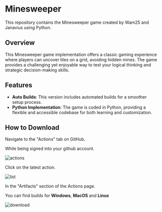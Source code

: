 # Minesweeper

This repository contains the Minesweeper game created by Wam25 and Janavius using Python. 

## Overview

This Minesweeper game implementation offers a classic gaming experience where players can uncover tiles on a grid, avoiding hidden mines. The game provides a challenging yet enjoyable way to test your logical thinking and strategic decision-making skills.

## Features

- **Auto Builds**: This version includes automated builds for a smoother setup process.
- **Python Implementation**: The game is coded in Python, providing a flexible and accessible codebase for both learning and customization.

## How to Download

Navigate to the "Actions" tab on GitHub.

While being signed into your github account.

![actions](https://api.serversmp.xyz/upload/646b8e26a7fc256b12beb629.png)

Click on the latest action.

![list](https://api.serversmp.xyz/upload/646b8e6da7fc256b12beb632.png)

In the "Artifacts" section of the Actions page.

You can find builds for **Windows**, **MacOS** and **Linux**

![download](https://api.serversmp.xyz/upload/646b8eafa7fc256b12beb638.png)
